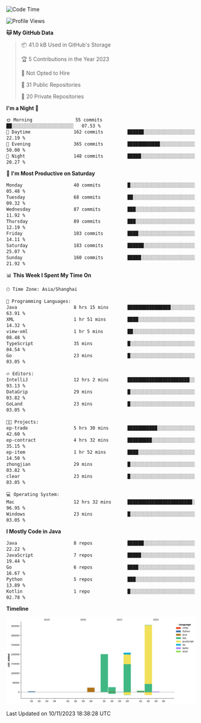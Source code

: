 <!--START_SECTION:waka-->
![Code Time](http://img.shields.io/badge/Code%20Time-2%2C119%20hrs%2018%20mins-blue)

![Profile Views](http://img.shields.io/badge/Profile%20Views-0-blue)

**🐱 My GitHub Data** 

> 📦 41.0 kB Used in GitHub's Storage 
 > 
> 🏆 5 Contributions in the Year 2023
 > 
> 🚫 Not Opted to Hire
 > 
> 📜 31 Public Repositories 
 > 
> 🔑 20 Private Repositories 
 > 
**I'm a Night 🦉** 

```text
🌞 Morning                55 commits          ██░░░░░░░░░░░░░░░░░░░░░░░   07.53 % 
🌆 Daytime                162 commits         ██████░░░░░░░░░░░░░░░░░░░   22.19 % 
🌃 Evening                365 commits         ████████████░░░░░░░░░░░░░   50.00 % 
🌙 Night                  148 commits         █████░░░░░░░░░░░░░░░░░░░░   20.27 % 
```
📅 **I'm Most Productive on Saturday** 

```text
Monday                   40 commits          █░░░░░░░░░░░░░░░░░░░░░░░░   05.48 % 
Tuesday                  68 commits          ██░░░░░░░░░░░░░░░░░░░░░░░   09.32 % 
Wednesday                87 commits          ███░░░░░░░░░░░░░░░░░░░░░░   11.92 % 
Thursday                 89 commits          ███░░░░░░░░░░░░░░░░░░░░░░   12.19 % 
Friday                   103 commits         ████░░░░░░░░░░░░░░░░░░░░░   14.11 % 
Saturday                 183 commits         ██████░░░░░░░░░░░░░░░░░░░   25.07 % 
Sunday                   160 commits         █████░░░░░░░░░░░░░░░░░░░░   21.92 % 
```


📊 **This Week I Spent My Time On** 

```text
🕑︎ Time Zone: Asia/Shanghai

💬 Programming Languages: 
Java                     8 hrs 15 mins       ████████████████░░░░░░░░░   63.91 % 
XML                      1 hr 51 mins        ████░░░░░░░░░░░░░░░░░░░░░   14.32 % 
view-xml                 1 hr 5 mins         ██░░░░░░░░░░░░░░░░░░░░░░░   08.48 % 
TypeScript               35 mins             █░░░░░░░░░░░░░░░░░░░░░░░░   04.54 % 
Go                       23 mins             █░░░░░░░░░░░░░░░░░░░░░░░░   03.05 % 

🔥 Editors: 
IntelliJ                 12 hrs 2 mins       ███████████████████████░░   93.13 % 
DataGrip                 29 mins             █░░░░░░░░░░░░░░░░░░░░░░░░   03.82 % 
GoLand                   23 mins             █░░░░░░░░░░░░░░░░░░░░░░░░   03.05 % 

🐱‍💻 Projects: 
ep-trade                 5 hrs 30 mins       ███████████░░░░░░░░░░░░░░   42.60 % 
ep-contract              4 hrs 32 mins       █████████░░░░░░░░░░░░░░░░   35.15 % 
ep-item                  1 hr 52 mins        ████░░░░░░░░░░░░░░░░░░░░░   14.50 % 
zhongjian                29 mins             █░░░░░░░░░░░░░░░░░░░░░░░░   03.82 % 
clear                    23 mins             █░░░░░░░░░░░░░░░░░░░░░░░░   03.05 % 

💻 Operating System: 
Mac                      12 hrs 32 mins      ████████████████████████░   96.95 % 
Windows                  23 mins             █░░░░░░░░░░░░░░░░░░░░░░░░   03.05 % 
```

**I Mostly Code in Java** 

```text
Java                     8 repos             ██████░░░░░░░░░░░░░░░░░░░   22.22 % 
JavaScript               7 repos             █████░░░░░░░░░░░░░░░░░░░░   19.44 % 
Go                       6 repos             ████░░░░░░░░░░░░░░░░░░░░░   16.67 % 
Python                   5 repos             ███░░░░░░░░░░░░░░░░░░░░░░   13.89 % 
Kotlin                   1 repo              █░░░░░░░░░░░░░░░░░░░░░░░░   02.78 % 
```



**Timeline**

![Lines of Code chart](https://raw.githubusercontent.com/youtiaoguagua/youtiaoguagua/master/assets/bar_graph.png)


 Last Updated on 10/11/2023 18:38:28 UTC
<!--END_SECTION:waka-->
